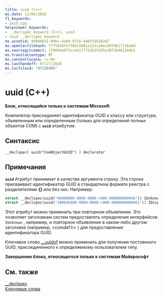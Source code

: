 ```yaml
---
title: uuid (C++)
ms.date: 11/04/2016
f1_keywords:
- uuid_cpp
helpviewer_keywords:
- __declspec keyword [C++], uuid
- uuid __declspec keyword
ms.assetid: 9d004621-09bc-4a8d-871b-648f5d5102d7
ms.openlocfilehash: f775820fe7f84c5081a213ca9ecb07d617716a9d
ms.sourcegitcommit: 1f009ab0f2cc4a177f2d1353d5a38f164612bdb1
ms.translationtype: MT
ms.contentlocale: ru-RU
ms.lasthandoff: 07/27/2020
ms.locfileid: "87226988"
---
```

# <a name="uuid-c"></a>uuid (C++)

**Блок, относящийся только к системам Microsoft**

Компилятор присоединяет идентификатор GUID к классу или структуре, объявленным или определенным (только для определений полных объектов COM) с **`uuid`** атрибутом.

## <a name="syntax"></a>Синтаксис

```
__declspec( uuid("ComObjectGUID") ) declarator
```

## <a name="remarks"></a>Примечания

**`uuid`** Атрибут принимает в качестве аргумента строку. Эта строка присваивает идентификатор GUID в стандартном формате реестра с разделителями **{}** или без них. Например:

```cpp
struct __declspec(uuid("00000000-0000-0000-c000-000000000046")) IUnknown;
struct __declspec(uuid("{00020400-0000-0000-c000-000000000046}")) IDispatch;
```

Этот атрибут можно применить при повторном объявлении. Это позволяет заголовкам систем предоставлять определения интерфейсов `IUnknown` , например, и повторное объявление в каком-либо другом заголовке (например, \<comdef.h> ) для предоставления идентификатора GUID.

Ключевое слово [__uuidof](../cpp/uuidof-operator.md) можно применить для получения постоянного GUID, присоединенного к определяемому пользователем типу.

**Завершение блока, относящегося только к системам Майкрософт**

## <a name="see-also"></a>См. также

[__declspec](../cpp/declspec.md)<br/>
[Ключевые слова](../cpp/keywords-cpp.md)
